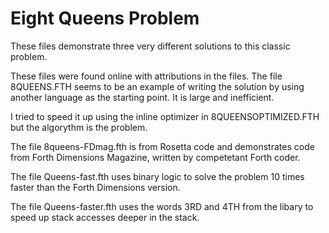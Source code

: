 # Eight Queens Problem

These files demonstrate three very different solutions to this classic problem. 

These files were found online with attributions in the files. 
The file 8QUEENS.FTH seems to be an example of writing the solution by using another language as the starting point. It is large and inefficient. 

I tried to speed it up using the inline optimizer in 8QUEENSOPTIMIZED.FTH but the algorythm is the problem. 

The file 8queens-FDmag.fth is from Rosetta code and demonstrates code from Forth Dimensions Magazine, written by competetant Forth coder.

The file Queens-fast.fth uses binary logic to solve the problem
10 times faster than the Forth Dimensions version. 

The file Queens-faster.fth uses the words 3RD and 4TH from the libary to speed up stack accesses deeper in the stack. 